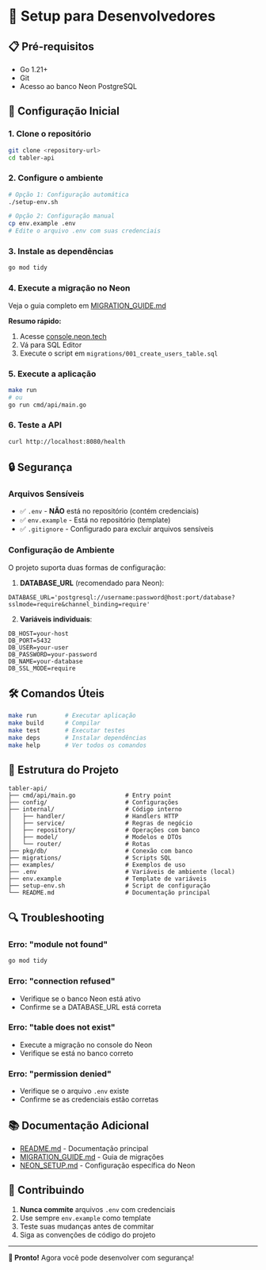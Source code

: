 # 🚀 Setup para Desenvolvedores

## 📋 Pré-requisitos

- Go 1.21+
- Git
- Acesso ao banco Neon PostgreSQL

## 🔧 Configuração Inicial

### 1. Clone o repositório
```bash
git clone <repository-url>
cd tabler-api
```

### 2. Configure o ambiente
```bash
# Opção 1: Configuração automática
./setup-env.sh

# Opção 2: Configuração manual
cp env.example .env
# Edite o arquivo .env com suas credenciais
```

### 3. Instale as dependências
```bash
go mod tidy
```

### 4. Execute a migração no Neon
Veja o guia completo em [MIGRATION_GUIDE.md](./MIGRATION_GUIDE.md)

**Resumo rápido:**
1. Acesse [console.neon.tech](https://console.neon.tech)
2. Vá para SQL Editor
3. Execute o script em `migrations/001_create_users_table.sql`

### 5. Execute a aplicação
```bash
make run
# ou
go run cmd/api/main.go
```

### 6. Teste a API
```bash
curl http://localhost:8080/health
```

## 🔒 Segurança

### Arquivos Sensíveis
- ✅ `.env` - **NÃO** está no repositório (contém credenciais)
- ✅ `env.example` - Está no repositório (template)
- ✅ `.gitignore` - Configurado para excluir arquivos sensíveis

### Configuração de Ambiente
O projeto suporta duas formas de configuração:

1. **DATABASE_URL** (recomendado para Neon):
```env
DATABASE_URL='postgresql://username:password@host:port/database?sslmode=require&channel_binding=require'
```

2. **Variáveis individuais**:
```env
DB_HOST=your-host
DB_PORT=5432
DB_USER=your-user
DB_PASSWORD=your-password
DB_NAME=your-database
DB_SSL_MODE=require
```

## 🛠️ Comandos Úteis

```bash
make run        # Executar aplicação
make build      # Compilar
make test       # Executar testes
make deps       # Instalar dependências
make help       # Ver todos os comandos
```

## 📁 Estrutura do Projeto

```
tabler-api/
├── cmd/api/main.go              # Entry point
├── config/                      # Configurações
├── internal/                    # Código interno
│   ├── handler/                 # Handlers HTTP
│   ├── service/                 # Regras de negócio
│   ├── repository/              # Operações com banco
│   ├── model/                   # Modelos e DTOs
│   └── router/                  # Rotas
├── pkg/db/                      # Conexão com banco
├── migrations/                  # Scripts SQL
├── examples/                    # Exemplos de uso
├── .env                         # Variáveis de ambiente (local)
├── env.example                  # Template de variáveis
├── setup-env.sh                 # Script de configuração
└── README.md                    # Documentação principal
```

## 🔍 Troubleshooting

### Erro: "module not found"
```bash
go mod tidy
```

### Erro: "connection refused"
- Verifique se o banco Neon está ativo
- Confirme se a DATABASE_URL está correta

### Erro: "table does not exist"
- Execute a migração no console do Neon
- Verifique se está no banco correto

### Erro: "permission denied"
- Verifique se o arquivo `.env` existe
- Confirme se as credenciais estão corretas

## 📚 Documentação Adicional

- [README.md](./README.md) - Documentação principal
- [MIGRATION_GUIDE.md](./MIGRATION_GUIDE.md) - Guia de migrações
- [NEON_SETUP.md](./NEON_SETUP.md) - Configuração específica do Neon

## 🤝 Contribuindo

1. **Nunca commite** arquivos `.env` com credenciais
2. Use sempre `env.example` como template
3. Teste suas mudanças antes de commitar
4. Siga as convenções de código do projeto

---

**🎉 Pronto!** Agora você pode desenvolver com segurança! 